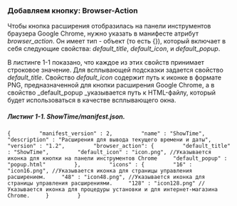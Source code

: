 ### Добавляем кнопку: Browser-Action

Чтобы кнопка расширения отобразилась на панели инструментов браузера Google Chrome, нужно указать в манифесте атрибут _browser\_action_. Он имеет тип - объект \(то есть {}\), который включает в себя следующие свойства: _default\_title_, _default\_icon_, и _default\_popup_.

В листинге 1-1 показано, что каждое из этих свойств принимает строковое значение. Для всплывающей подсказки задается свойство _default\_title_. Свойство _default\_icon_ содержит путь к иконке в формате PNG, предназначенной для кнопки расширения Google Chrome, а в свойство _default\_popup _указывается путь к HTML-файлу, который будет использоваться в качестве всплывающего окна.

##### Листинг 1-1. _ShowTime/manifest.json._

`{        
    "manifest_version" : 2,        
    "name" : "ShowTime",        
    "description" : "Расширения для вывода текущего времени и даты",        
    "version" : "1.2",        
    "browser_action": {        
        "default_title" : "ShowTime",        
        "default_icon" : "icon.png", //Указывается иконка для кнопки на панели инструментов Chrome    
        "default_popup" : "popup.html"        
    },        
    "icons" : {        
        "16" : "icon16.png", //Указывается иконка для страницы управления расширением.    
        "48" : "icon48.png", //Указывается иконка для страницы управления расширениями.    
        "128" : "icon128.png" //Указывается иконка для процедуры установки и для интернет-магазина Chrome.    
    }        
}`

